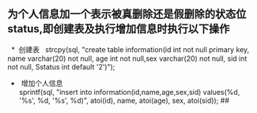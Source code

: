 ## 为个人信息加一个表示被真删除还是假删除的状态位status,即创建表及执行增加信息时执行以下操作  
  *  创建表   
   strcpy(sql, "create table information(id int not null primary key, name varchar(20) not null, age int not null,sex varchar(20) not null, sid int not   null, Sstatus int default '2')");
  *  增加个人信息  
   sprintf(sql, "insert into information(id,name,age,sex,sid) values(%d, '%s', %d, '%s', %d)", atoi(id), name, atoi(age), sex, atoi(sid));
##  

